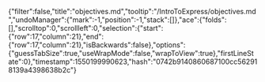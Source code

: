 {"filter":false,"title":"objectives.md","tooltip":"/IntroToExpress/objectives.md","undoManager":{"mark":-1,"position":-1,"stack":[]},"ace":{"folds":[],"scrolltop":0,"scrollleft":0,"selection":{"start":{"row":17,"column":21},"end":{"row":17,"column":21},"isBackwards":false},"options":{"guessTabSize":true,"useWrapMode":false,"wrapToView":true},"firstLineState":0},"timestamp":1550199990623,"hash":"0742b9140860687100cc562918139a4398638b2c"}